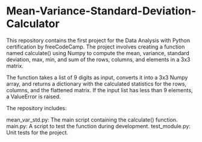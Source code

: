 # Mean-Variance-Standard-Deviation-Calculator
This repository contains the first project for the Data Analysis with Python certification by freeCodeCamp. The project involves creating a function named calculate() using Numpy to compute the mean, variance, standard deviation, max, min, and sum of the rows, columns, and elements in a 3x3 matrix.

The function takes a list of 9 digits as input, converts it into a 3x3 Numpy array, and returns a dictionary with the calculated statistics for the rows, columns, and the flattened matrix. If the input list has less than 9 elements, a ValueError is raised.

The repository includes:

mean_var_std.py: The main script containing the calculate() function.
main.py: A script to test the function during development.
test_module.py: Unit tests for the project.
